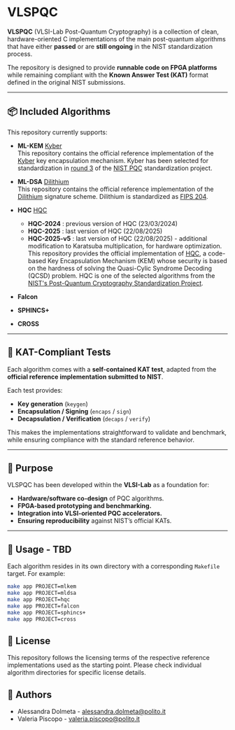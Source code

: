# VLSPQC

**VLSPQC** (VLSI-Lab Post-Quantum Cryptography) is a collection of clean, hardware-oriented C implementations of the main post-quantum algorithms that have either **passed** or are **still ongoing** in the NIST standardization process.  

The repository is designed to provide **runnable code on FPGA platforms** while remaining compliant with the **Known Answer Test (KAT)** format defined in the original NIST submissions.

---

## 📦 Included Algorithms

This repository currently supports:

- **ML-KEM**    [Kyber](https://github.com/pq-crystals/kyber)  
This repository contains the official reference implementation of the [Kyber](https://www.pq-crystals.org/kyber/) key encapsulation mechanism.
Kyber has been selected for standardization in [round 3](https://csrc.nist.gov/Projects/post-quantum-cryptography/round-3-submissions) 
of the [NIST PQC](https://csrc.nist.gov/projects/post-quantum-cryptography) standardization project.


- **ML-DSA**    [Dilithium](https://github.com/pq-crystals/dilithium)  
This repository contains the official reference implementation of the [Dilithium](https://www.pq-crystals.org/dilithium/) signature scheme.
Dilithium is standardized as [FIPS 204](https://csrc.nist.gov/pubs/fips/204/final).

- **HQC**       [HQC](https://gitlab.com/pqc-hqc/hqc/)
    - **HQC-2024**      : previous version of HQC (23/03/2024)
    - **HQC-2025**      : last version of HQC (22/08/2025)
    - **HQC-2025-v5**   : last version of HQC (22/08/2025) - additional modification to Karatsuba multiplication, for hardware optimization.  
This repository provides the official implementation of [HQC](https://pqc-hqc.org), a code-based Key Encapsulation Mechanism (KEM) whose security is based on the hardness of solving the Quasi-Cylic Syndrome Decoding (QCSD) problem. HQC is one of the selected algorithms from the [NIST's Post-Quantum Cryptography Standardization Project](https://csrc.nist.gov/projects/post-quantum-cryptography).

- **Falcon**  

- **SPHINCS+**  

- **CROSS**

---

## 🧪 KAT-Compliant Tests

Each algorithm comes with a **self-contained KAT test**, adapted from the **official reference implementation submitted to NIST**.  

Each test provides:
- **Key generation** (`keygen`)  
- **Encapsulation / Signing** (`encaps` / `sign`)  
- **Decapsulation / Verification** (`decaps` / `verify`)  

This makes the implementations straightforward to validate and benchmark, while ensuring compliance with the standard reference behavior.

---

## 🎯 Purpose

VLSPQC has been developed within the **VLSI-Lab** as a foundation for:
- **Hardware/software co-design** of PQC algorithms.  
- **FPGA-based prototyping and benchmarking.**  
- **Integration into VLSI-oriented PQC accelerators.**  
- **Ensuring reproducibility** against NIST’s official KATs.  

---

## 🔧 Usage - TBD

Each algorithm resides in its own directory with a corresponding `Makefile` target. For example:

```sh
make app PROJECT=mlkem
make app PROJECT=mldsa
make app PROJECT=hqc
make app PROJECT=falcon
make app PROJECT=sphincs+
make app PROJECT=cross
```


## 📄 License

This repository follows the licensing terms of the respective reference implementations used as the starting point. Please check individual algorithm directories for specific license details.

## 👥 Authors

- Alessandra Dolmeta    - alessandra.dolmeta@polito.it
- Valeria Piscopo       - valeria.piscopo@polito.it